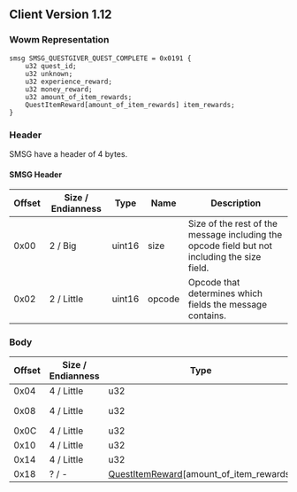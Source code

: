 ## Client Version 1.12

### Wowm Representation
```rust,ignore
smsg SMSG_QUESTGIVER_QUEST_COMPLETE = 0x0191 {
    u32 quest_id;
    u32 unknown;
    u32 experience_reward;
    u32 money_reward;
    u32 amount_of_item_rewards;
    QuestItemReward[amount_of_item_rewards] item_rewards;
}
```
### Header
SMSG have a header of 4 bytes.

#### SMSG Header
| Offset | Size / Endianness | Type   | Name   | Description |
| ------ | ----------------- | ------ | ------ | ----------- |
| 0x00   | 2 / Big           | uint16 | size   | Size of the rest of the message including the opcode field but not including the size field.|
| 0x02   | 2 / Little        | uint16 | opcode | Opcode that determines which fields the message contains.|
### Body
| Offset | Size / Endianness | Type | Name | Description | Comment |
| ------ | ----------------- | ---- | ---- | ----------- | ------- |
| 0x04 | 4 / Little | u32 | quest_id |  |  |
| 0x08 | 4 / Little | u32 | unknown |  | cmangos/vmangos/mangoszero: set to 0x03 |
| 0x0C | 4 / Little | u32 | experience_reward |  |  |
| 0x10 | 4 / Little | u32 | money_reward |  |  |
| 0x14 | 4 / Little | u32 | amount_of_item_rewards |  |  |
| 0x18 | ? / - | [QuestItemReward](questitemreward.md)[amount_of_item_rewards] | item_rewards |  |  |
